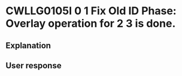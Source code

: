 # CWLLG0105I 0 1 Fix Old ID Phase: Overlay operation for 2 3 is done.

## Explanation

## User response